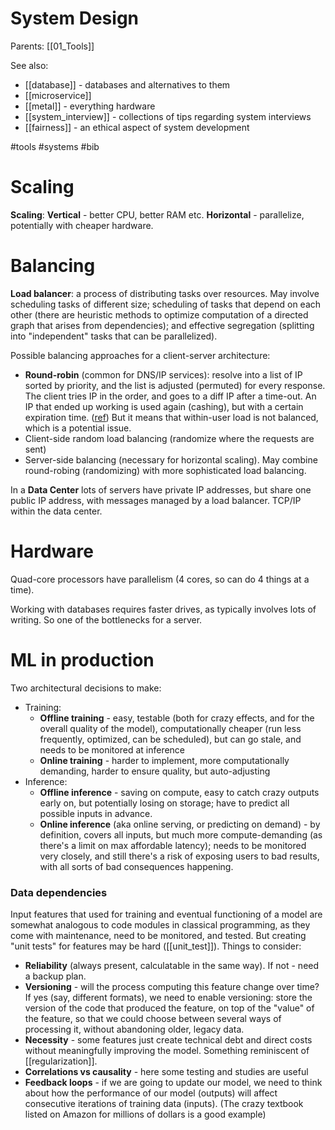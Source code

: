 # System Design

Parents: [[01_Tools]]

See also:
* [[database]] - databases and alternatives to them
* [[microservice]]
* [[metal]] - everything hardware
* [[system_interview]] - collections of tips regarding system interviews
* [[fairness]] - an ethical aspect of system development

#tools #systems #bib


# Scaling

**Scaling**: **Vertical** - better CPU, better RAM etc. **Horizontal** - parallelize, potentially with cheaper hardware.

# Balancing

**Load balancer**: a process of distributing tasks over resources. May involve scheduling tasks of different size; scheduling of tasks that depend on each other (there are heuristic methods to optimize computation of a directed graph that arises from dependencies); and effective segregation (splitting into "independent" tasks that can be parallelized).

Possible balancing approaches for a client-server architecture:
* **Round-robin** (common for DNS/IP services): resolve into a list of IP sorted by priority, and the list is adjusted (permuted) for every response. The client tries IP in the order, and goes to a diff IP after a time-out. An IP that ended up working is used again (cashing), but with a certain expiration time. ([ref](https://en.wikipedia.org/wiki/Round-robin_DNS)) But it means that within-user load is not balanced, which is a potential issue.
* Client-side random load balancing (randomize where the requests are sent)
* Server-side balancing (necessary for horizontal scaling). May combine round-robing (randomizing) with more sophisticated load balancing.

In a **Data Center** lots of servers have private IP addresses, but share one public IP address, with messages managed by a load balancer. TCP/IP within the data center.

# Hardware

Quad-core processors have parallelism (4 cores, so can do 4 things at a time).

Working with databases requires faster drives, as typically involves lots of writing. So one of the bottlenecks for a server.

# ML in production

Two architectural decisions to make:
* Training:
    * **Offline training** - easy, testable (both for crazy effects, and for the overall quality of the model), computationally cheaper (run less frequently, optimized, can be scheduled), but can go stale, and needs to be monitored at inference
    * **Online training** - harder to implement, more computationally demanding, harder to ensure quality, but auto-adjusting
* Inference:
    * **Offline inference** - saving on compute, easy to catch crazy outputs early on, but potentially losing on storage; have to predict all possible inputs in advance.
    * **Online inference** (aka online serving, or predicting on demand) - by definition, covers all inputs, but much more compute-demanding (as there's a  limit on max affordable latency); needs to be monitored very closely, and still there's a risk of exposing users to bad results, with all sorts of bad consequences happening.

### Data dependencies

Input features that used for training and eventual functioning of a model are somewhat analogous to code modules in classical programming, as they come with maintenance, need to be monitored, and tested. But creating "unit tests" for features may be hard ([[unit_test]]). Things to consider:
* **Reliability** (always present, calculatable in the same way). If not - need a backup plan.
* **Versioning** - will the process computing this feature change over time? If yes (say, different formats), we need to enable versioning: store the version of the code that produced the feature, on top of the "value" of the feature, so that we could choose between several ways of processing it, without abandoning older, legacy data.
* **Necessity** - some features just create technical debt and direct costs without meaningfully improving the model. Something reminiscent of [[regularization]].
* **Correlations vs causality** - here some testing and studies are useful
* **Feedback loops** - if we are going to update our model, we need to think about how the performance of our model (outputs) will affect consecutive iterations of training data (inputs). (The crazy textbook listed on Amazon for millions of dollars is a good example)